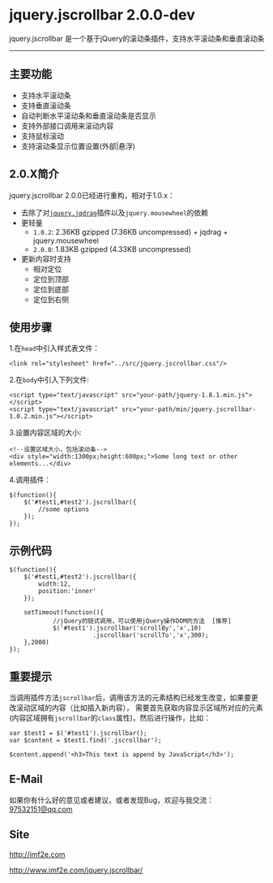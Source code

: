 ﻿# jquery.jscrollbar 2.0.0-dev

jquery.jscrollbar 是一个基于jQuery的滚动条插件，支持水平滚动条和垂直滚动条

---------------


## 主要功能

* 支持水平滚动条
* 支持垂直滚动条
* 自动判断水平滚动条和垂直滚动条是否显示
* 支持外部接口调用来滚动内容
* 支持鼠标滚动
* 支持滚动条显示位置设置(外部|悬浮)

## 2.0.X简介

jquery.jscrollbar 2.0.0已经进行重构，相对于1.0.x：

* 去除了对[`jquery.jqdrag`](https://github.com/daiying-zhang/jquery.jqdrag)插件以及`jquery.mousewheel`的依赖
* 更轻量
    * `1.0.2`: 2.36KB gzipped (7.36KB uncompressed) + jqdrag + jquery.mousewheel
    * `2.0.0`: 1.83KB gzipped (4.33KB uncompressed)
* 更新内容时支持
    * 相对定位
    * 定位到顶部
    * 定位到底部
    * 定位到右侧
    
## 使用步骤

1.在`head`中引入样式表文件：

    <link rel="stylesheet" href="../src/jquery.jscrollbar.css"/>

2.在`body`中引入下列文件:

    <script type="text/javascript" src="your-path/jquery-1.8.1.min.js"></script>
    <script type="text/javascript" src="your-path/min/jquery.jscrollbar-1.0.2.min.js"></script>
    
3.设置内容区域的大小:

    <!--设置区域大小，包括滚动条-->
    <div style="width:1300px;height:600px;">Some long text or other elements...</div>
    
4.调用插件：

    $(function(){
        $('#test1,#test2').jscrollbar({
            //some options
        });
    });
    
## 示例代码

    $(function(){
        $('#test1,#test2').jscrollbar({
            width:12, 
            position:'inner'
        });

        setTimeout(function(){
                //jQuery的链式调用，可以使用jQuery操作DOM的方法  [推荐]
                $('#test1').jscrollbar('scrollBy','x',10)
                           .jscrollbar('scrollTo','x',300);
        },2000)
    });

## 重要提示

当调用插件方法`jscrollbar`后，调用该方法的元素结构已经发生改变，如果要更改滚动区域的内容（比如插入新内容），
需要首先获取内容显示区域所对应的元素(内容区域拥有`jscrollbar`的`class`属性)，然后进行操作，比如：

    var $test1 = $('#test1').jscrollbar();
    var $content = $test1.find('.jscrollbar');

    $content.append('<h3>This text is append by JavaScript</h3>');

## E-Mail

如果你有什么好的意见或者建议，或者发现Bug，欢迎与我交流：
<97532151@qq.com>

## Site

<http://imf2e.com>

<http://www.imf2e.com/jquery.jscrollbar/>